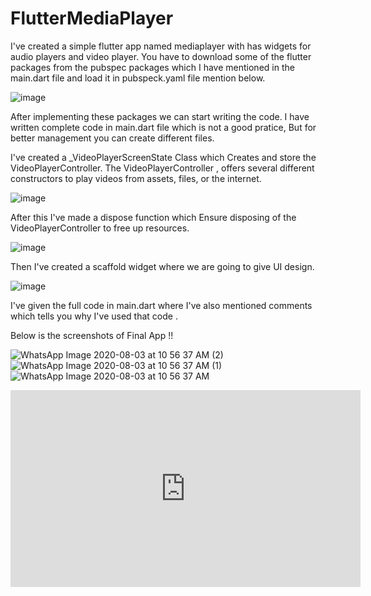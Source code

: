 # FlutterMediaPlayer

I've created a simple flutter app named mediaplayer with has widgets for audio players and video player. 
You have to download some of the flutter packages from the pubspec packages which I have mentioned in the main.dart file and load it in pubspeck.yaml file mention below.

![image](https://user-images.githubusercontent.com/56602504/89256285-642b5080-d641-11ea-856e-a0c2f72a54ea.png)

After implementing these packages we can start writing the  code. I have written complete code in main.dart file which is not a good pratice, But for better management you can create different files.

I've created a  _VideoPlayerScreenState Class which Creates and store the VideoPlayerController. The VideoPlayerController , offers several different constructors to play videos from assets, files, or the internet.

![image](https://user-images.githubusercontent.com/56602504/89258889-b622a500-d646-11ea-95e2-78e490d7fc5c.png)

After this I've made a dispose function which Ensure disposing of the VideoPlayerController to free up resources.

![image](https://user-images.githubusercontent.com/56602504/89258992-f8e47d00-d646-11ea-96df-d0e524f39a32.png)

Then I've created a scaffold widget where we are going to give UI design.

![image](https://user-images.githubusercontent.com/56602504/89259153-4fea5200-d647-11ea-859f-d503e76f6044.png)

I've given the full code in main.dart where I've also mentioned comments which tells you why I've used that code .

Below is the screenshots of Final App !!



![WhatsApp Image 2020-08-03 at 10 56 37 AM (2)](https://user-images.githubusercontent.com/56602504/89149225-93768a80-d579-11ea-8c70-c2dd27c2ba7c.jpeg)
![WhatsApp Image 2020-08-03 at 10 56 37 AM (1)](https://user-images.githubusercontent.com/56602504/89149231-95d8e480-d579-11ea-938e-27c0c141756b.jpeg)
![WhatsApp Image 2020-08-03 at 10 56 37 AM](https://user-images.githubusercontent.com/56602504/89149233-970a1180-d579-11ea-8fa4-a88f417c70c5.jpeg)

<iframe width="560" height="315" src="https://www.youtube.com/embed/7liyf4JGntQ" frameborder="0" allow="accelerometer; autoplay; encrypted-media; gyroscope; picture-in-picture" allowfullscreen></iframe>
